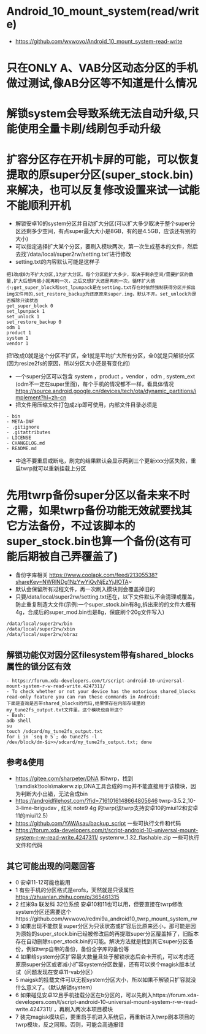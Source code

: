 # Android_10_mount_system(read/write)
- https://github.com/wvwovo/Android_10_mount_system-read-write
# 只在ONLY A、VAB分区动态分区的手机做过测试,像AB分区等不知道是什么情况
# 解锁system会导致系统无法自动升级,只能使用全量卡刷/线刷包手动升级
# 扩容分区存在开机卡屏的可能，可以恢复提取的原super分区(super_stock.bin)来解决，也可以反复修改设置来试一试能不能顺利开机
- 解锁安卓10的system分区并自动扩大分区(可以扩大多少取决于整个super分区还剩多少空间，有点super最大大小是8GB，有的是4.5GB，应该还有别的大小)
- 可以指定选择扩大某个分区，要刷入模块两次，第一次生成基本的文件，然后去找'/data/local/super2rw/setting.txt'进行修改 
- setting.txt的内容默认可能是这样子
```
把1改成0为不扩大分区,1为扩大分区。每个分区能扩大多少，取决于剩余空间/需要扩区的数量,扩大后想再缩小就再刷一次，之后又想扩大还是再刷一次，循环扩大缩小;get_super_block和set_lpunpack是在setting.txt存在时依然强制获得分区并拆出img文件用的,set_restore_backup为还原原来super.img，默认不开。set_unlock为是否解除只读状态
get_super_block 0
set_lpunpack 1
set_unlock 1
set_restore_backup 0
odm 1
product 1
system 1
vendor 1
```
把1改成0就是这个分区不扩区，全1就是平均扩大所有分区，全0就是只解锁分区(因为resize2fs的原因，所以分区大小还是有变化的)

- 一个super分区可以包含 system ，product ，vendor ，odm , system_ext (odm不一定在super里面)，每个手机的情况都不一样，看具体情况 https://source.android.google.cn/devices/tech/ota/dynamic_partitions/implement?hl=zh-cn
- 把文件用压缩文件打包成zip即可使用，内部文件目录必须是
```
- bin
- META-INF
- .gitignore
- .gitattributes
- LICENSE
- CHANGELOG.md
- README.md
```
- 中途不要重启或断电，刷完的结果默认会显示两到三个更新xxx分区失败，重启twrp就可以重新挂载上分区
# 先用twrp备份super分区以备未来不时之需，如果twrp备份功能无效就要找其它方法备份，不过该脚本的super_stock.bin也算一个备份(这有可能后期被自己弄覆盖了)
- 备份字库相关 https://www.coolapk.com/feed/21305538?shareKey=NWRlNDg1NzYwYjQyNjEzYjJlOTA~
- 默认会保留所有过程文件，再一次刷入模块则会覆盖掉旧的
- 只要/data/local/super2rw/setting.txt还在，以下文件默认不会清理或覆盖，防止重复制造大文件(示例:一个super_stock.bin有8g,拆出来的的文件大概有4g，合成后的super_mod.bin也是8g，保底刷个20g文件写入)
```
/data/local/super2rw/bin
/data/local/super2rw/xbin
/data/local/super2rw/obraz
```

## 解锁功能仅对因分区filesystem带有shared_blocks属性的锁分区有效
```
- https://forum.xda-developers.com/t/script-android-10-universal-mount-system-r-w-read-write.4247311/
- To check whether or not your device has the notorious shared_blocks read-only feature you can run these commands in Android:
下面是查询是否带shared_blocks的代码,结果保存在内部存储里的my_tune2fs_output.txt文件里，这个模块也自带这个
- Bash:
adb shell
su
touch /sdcard/my_tune2fs_output.txt
for i in `seq 0 5`; do tune2fs -l /dev/block/dm-$i>>/sdcard/my_tune2fs_output.txt; done
```
## 参考&使用
- https://gitee.com/sharpeter/DNA 拆twrp，找到\ramdisk\tools\makerw.zip;DNA工具合成的img并不能直接用于该模块，因为判断大小出错，无法合成bin
- https://androidfilehost.com/?fid=7161016148664805646 twrp-3.5.2_10-3-lime-brigudav , 红米 note9 4g 的twrp(该twrp支持安卓10的miui12和安卓11的miui12.5)
- https://github.com/YAWAsau/backup_script 一些可执行文件和代码
- https://forum.xda-developers.com/t/script-android-10-universal-mount-system-r-w-read-write.4247311/ systemrw_1.32_flashable.zip 一些可执行文件和代码

## 其它可能出现的问题回答
- 0
  安卓11-12可能也能用
- 1
  有些手机的分区格式是erofs，天然就是只读属性
  https://zhuanlan.zhihu.com/p/365461315
- 2
 红米9a 联发科 32位系统 安卓10和11也可以用，但要直接在twrp修改system分区还需要这个https://github.com/wvwovo/redmi9a_android10_twrp_mount_system_rw
- 3
 如果出现不能恢复super分区为只读状态或扩容后比原来还小，那可能是因为原始的super_stock.bin已经被修改后的再提取super分区覆盖掉了，旧版本存在自动删除super_stock.bin的可能。解决方法就是找到其它super分区备份，例如twrp自带的备份，备份全字库的备份等
- 4
 如果给system分区扩容最大数量且处于解锁状态后会卡开机，可以考虑还原原super分区或者减小扩容system分区数量，还有可以换个magisk版本试试（问题发现在安卓11-vab分区）
- 5
  maigsk的挂载文件可以无视system分区大小，所以如果不解锁只扩容就没什么意义了。（默认解锁system）
- 6
  如果碰见安卓12且手机挂载分区在b分区的，可以先刷入https://forum.xda-developers.com/t/script-android-10-universal-mount-system-r-w-read-write.4247311/ ，再刷入两次本项目模块
- 7
  装完magisk模块后，要重启手机进入系统后，再重新进入twrp刷本项目的twrp模块，反之同理。否则，可能会高通报错